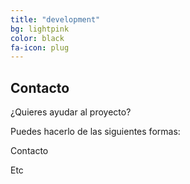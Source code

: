```yaml
---
title: "development"
bg: lightpink
color: black
fa-icon: plug
---
```


## Contacto

¿Quieres ayudar al proyecto?

Puedes hacerlo de las siguientes formas:

Contacto

Etc
